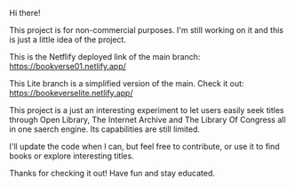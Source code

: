 Hi there!

This project is for non-commercial purposes. I'm still working on it and this is just a little idea of the project.

This is the Netflify deployed link of the main branch: https://bookverse01.netlify.app/

This Lite branch is a simplified version of the main. Check it out: https://bookeverselite.netlify.app/

This project is a just an interesting experiment to let users easily seek titles through Open Library, The Internet Archive and The Library Of Congress all in one saerch engine. Its capabilities are still limited.

I'll update the code when I can, but feel free to contribute, or use it to find books or explore interesting titles.

Thanks for checking it out! Have fun and stay educated.
